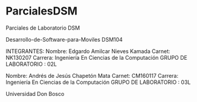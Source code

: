 # ParcialesDSM
Parciales de Laboratorio DSM

Desarrollo-de-Software-para-Moviles DSM104 

INTEGRANTES:
Nombre: Edgardo Amilcar Nieves Kamada Carnet: NK130207 Carrera: Ingeniería En Ciencias de la Computación GRUPO DE LABORATORIO : 02L

Nombre: Andrés de Jesús Chapetón Mata Carnet: CM160117 Carrera: Ingeniería En Ciencias de la Computación GRUPO DE LABORATORIO : 03L 

Universidad Don Bosco
